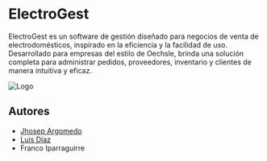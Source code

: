 # ElectroGest

ElectroGest es un software de gestión diseñado para negocios de venta de electrodomésticos, inspirado en la eficiencia y la facilidad de uso. Desarrollado para empresas del estilo de Oechsle, brinda una solución completa para administrar pedidos, proveedores, inventario y clientes de manera intuitiva y eficaz.



![Logo](https://i.postimg.cc/bJcMr89q/logo-electro-Gest-removebg-preview.png)


## Autores

- [Jhosep Argomedo](https://github.com/JosiFat)
- [Luis Díaz](https://github.com/LuisDiazpe)
- Franco Iparraguirre
